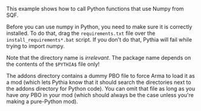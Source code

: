 This example shows how to call Python functions that use Numpy from SQF.

Before you can use numpy in Python, you need to make sure it is correctly
installed. To do that, drag the `requirements.txt` file over the
`install_requirements*.bat` script. If you don't do that, Pythia will fail
while trying to import numpy.

Note that the directory name is _irrelevant_. The package name depends on the
contents of the `$PYTHIA$` file only!

The addons directory contains a dummy PBO file to force Arma to load it as a
mod (which lets Pythia know that it should search the directories next to the
addons directory for Python code). You can omit that file as long as you have
_any_ PBO in your mod (which should always be the case unless you're making a
pure-Python mod).
